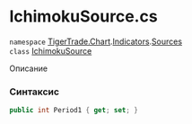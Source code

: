 
# IchimokuSource.cs
`namespace` [TigerTrade.Chart](../../../TigerTrade.Chart.md).[Indicators](../../../TigerTrade.Chart/Indicators.md).[Sources](../../../TigerTrade.Chart/Indicators/Sources.md)  
    `class` [IchimokuSource](../../IchimokuSource.cs.md)

Описание

### Синтаксис
```csharp
public int Period1 { get; set; }
```
